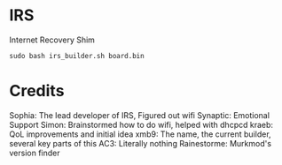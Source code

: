 # IRS
Internet Recovery Shim

```sudo bash irs_builder.sh board.bin```

# Credits
Sophia: The lead developer of IRS, Figured out wifi
Synaptic: Emotional Support
Simon: Brainstormed how to do wifi, helped with dhcpcd
kraeb: QoL improvements and initial idea
xmb9: The name, the current builder, several key parts of this
AC3: Literally nothing
Rainestorme: Murkmod's version finder